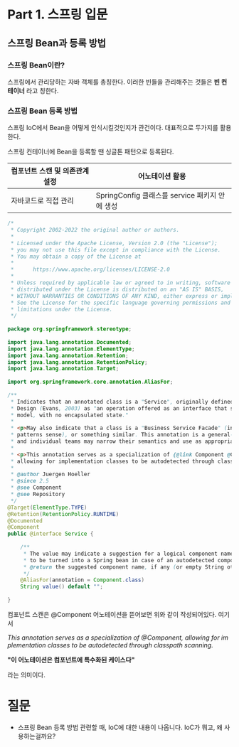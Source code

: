 # Part 1. 스프링 입문

## 스프링 Bean과 등록 방법

### 스프링 Bean이란?

스프링에서 관리당하는 자바 객체를 총칭한다. 이러한 빈들을 관리해주는 것들은 **빈 컨테이너** 라고 칭한다.

### 스프링 Bean 등록 방법

스프링 IoC에서 Bean을 어떻게 인식시킬것인지가 관건이다. 대표적으로 두가지를 활용한다.

스프링 컨테이너에 Bean을 등록할 땐 싱글톤 패턴으로 등록된다.

| 컴포넌트 스캔 및 의존관계 설정 | 어노테이션 활용 |
| --- | --- |
| 자바코드로 직접 관리 | SpringConfig 클래스를 service 패키지 안에 생성 |

```java
/*
 * Copyright 2002-2022 the original author or authors.
 *
 * Licensed under the Apache License, Version 2.0 (the "License");
 * you may not use this file except in compliance with the License.
 * You may obtain a copy of the License at
 *
 *      https://www.apache.org/licenses/LICENSE-2.0
 *
 * Unless required by applicable law or agreed to in writing, software
 * distributed under the License is distributed on an "AS IS" BASIS,
 * WITHOUT WARRANTIES OR CONDITIONS OF ANY KIND, either express or implied.
 * See the License for the specific language governing permissions and
 * limitations under the License.
 */
 
package org.springframework.stereotype;
 
import java.lang.annotation.Documented;
import java.lang.annotation.ElementType;
import java.lang.annotation.Retention;
import java.lang.annotation.RetentionPolicy;
import java.lang.annotation.Target;
 
import org.springframework.core.annotation.AliasFor;
 
/**
 * Indicates that an annotated class is a "Service", originally defined by Domain-Driven
 * Design (Evans, 2003) as "an operation offered as an interface that stands alone in the
 * model, with no encapsulated state."
 *
 * <p>May also indicate that a class is a "Business Service Facade" (in the Core J2EE
 * patterns sense), or something similar. This annotation is a general-purpose stereotype
 * and individual teams may narrow their semantics and use as appropriate.
 *
 * <p>This annotation serves as a specialization of {@link Component @Component},
 * allowing for implementation classes to be autodetected through classpath scanning.
 *
 * @author Juergen Hoeller
 * @since 2.5
 * @see Component
 * @see Repository
 */
@Target(ElementType.TYPE)
@Retention(RetentionPolicy.RUNTIME)
@Documented
@Component
public @interface Service {
 
	/**
	 * The value may indicate a suggestion for a logical component name,
	 * to be turned into a Spring bean in case of an autodetected component.
	 * @return the suggested component name, if any (or empty String otherwise)
	 */
	@AliasFor(annotation = Component.class)
	String value() default "";
 
}
```

컴포넌트 스캔은 @Component 어노테이션을 뜯어보면 위와 같이 작성되어있다. 여기서

*This annotation serves as a specialization of @Component, allowing for implementation classes to be autodetected through classpath scanning.*

**"이 어노테이션은 컴포넌트에 특수화된 케이스다"**

라는 의미이다.

# 질문

- 스프링 Bean 등록 방법 관련할 때, IoC에 대한 내용이 나옵니다. IoC가 뭐고, 왜 사용하는걸까요?